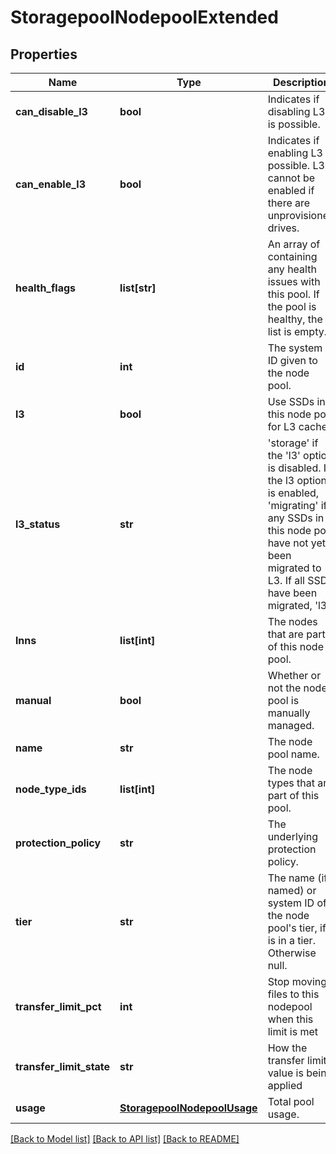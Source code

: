 # StoragepoolNodepoolExtended

## Properties
Name | Type | Description | Notes
------------ | ------------- | ------------- | -------------
**can_disable_l3** | **bool** | Indicates if disabling L3 is possible. | 
**can_enable_l3** | **bool** | Indicates if enabling L3 is possible. L3 cannot be enabled if there are unprovisioned drives. | 
**health_flags** | **list[str]** | An array of containing any health issues with this pool.  If the pool is healthy, the list is empty. | [optional] 
**id** | **int** | The system ID given to the node pool. | 
**l3** | **bool** | Use SSDs in this node pool for L3 cache. | 
**l3_status** | **str** | &#39;storage&#39; if the &#39;l3&#39; option is disabled. If the l3 option is enabled, &#39;migrating&#39; if any SSDs in this node pool have not yet been migrated to L3. If all SSDs have been migrated, &#39;l3&#39;. | 
**lnns** | **list[int]** | The nodes that are part of this node pool. | 
**manual** | **bool** | Whether or not the node pool is manually managed. | 
**name** | **str** | The node pool name. | 
**node_type_ids** | **list[int]** | The node types that are part of this pool. | 
**protection_policy** | **str** | The underlying protection policy. | [optional] 
**tier** | **str** | The name (if named) or system ID of the node pool&#39;s tier, if it is in a tier. Otherwise null. | [optional] 
**transfer_limit_pct** | **int** | Stop moving files to this nodepool when this limit is met | [optional] 
**transfer_limit_state** | **str** | How the transfer limit value is being applied | [optional] 
**usage** | [**StoragepoolNodepoolUsage**](StoragepoolNodepoolUsage.md) | Total pool usage. | [optional] 

[[Back to Model list]](../README.md#documentation-for-models) [[Back to API list]](../README.md#documentation-for-api-endpoints) [[Back to README]](../README.md)


